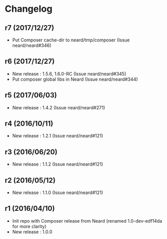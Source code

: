 # Changelog

## r7 (2017/12/27)

* Put Composer cache-dir to neard/tmp/composer (Issue neard/neard#346)

## r6 (2017/12/27)

* New release : 1.5.6, 1.6.0-RC (Issue neard/neard#345)
* Put composer global libs in Neard (Issue neard/neard#344)

## r5 (2017/06/03)

* New release : 1.4.2 (Issue neard/neard#271)

## r4 (2016/10/11)

* New release : 1.2.1 (Issue neard/neard#121)

## r3 (2016/06/20)

* New release : 1.1.2 (Issue neard/neard#121)

## r2 (2016/05/12)

* New release : 1.1.0 (Issue neard/neard#121)

## r1 (2016/04/10)

* Init repo with Composer release from Neard (renamed 1.0-dev-edf14da for more clarity)
* New release : 1.0.0
